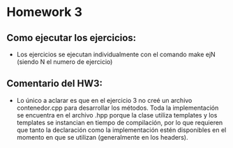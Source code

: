 # Homework 3 #

## Como ejecutar los ejercicios:
- Los ejercicios se ejecutan individualmente con el comando make ejN (siendo N el numero de ejercicio)

## Comentario del HW3:
- Lo único a aclarar es que en el ejercicio 3 no creé un archivo contenedor.cpp para desarrollar los métodos. Toda la implementación se encuentra en el archivo .hpp porque la clase utiliza templates y los templates se instancian en tiempo de compilación, por lo que requieren que tanto la declaración como la implementación estén disponibles en el momento en que se utilizan (generalmente en los headers).